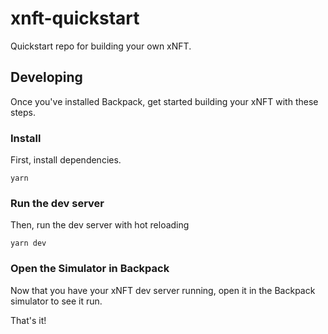 # xnft-quickstart

Quickstart repo for building your own xNFT.

## Developing

Once you've installed Backpack, get started building your xNFT with these steps.

### Install

First, install dependencies.

```
yarn
```

### Run the dev server

Then, run the dev server with hot reloading

```
yarn dev
```

### Open the Simulator in Backpack

Now that you have your xNFT dev server running, open it in the Backpack simulator to see it run.

That's it!
